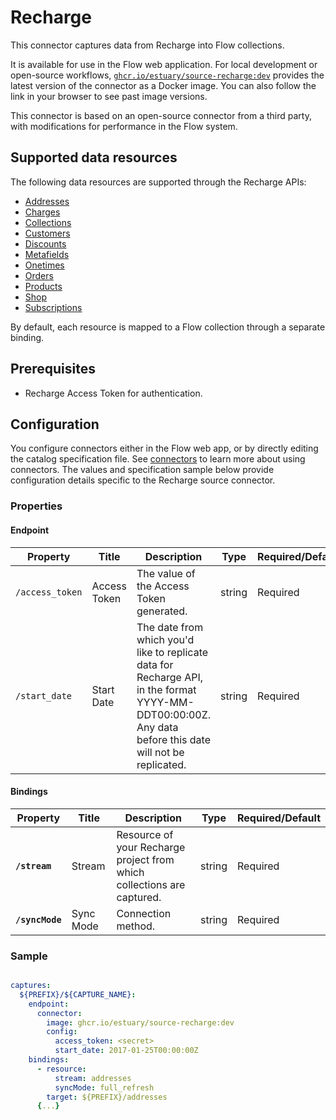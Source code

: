 # Recharge

This connector captures data from Recharge into Flow collections.

It is available for use in the Flow web application. For local development or open-source workflows, [`ghcr.io/estuary/source-recharge:dev`](https://ghcr.io/estuary/source-recharge:dev) provides the latest version of the connector as a Docker image. You can also follow the link in your browser to see past image versions.

This connector is based on an open-source connector from a third party, with modifications for performance in the Flow system.

## Supported data resources

The following data resources are supported through the Recharge APIs:

* [Addresses](https://developer.rechargepayments.com/v1-shopify?python#list-addresses)
* [Charges](https://developer.rechargepayments.com/v1-shopify?python#list-charges)
* [Collections](https://developer.rechargepayments.com/v1-shopify)
* [Customers](https://developer.rechargepayments.com/v1-shopify?python#list-customers)
* [Discounts](https://developer.rechargepayments.com/v1-shopify?python#list-discounts)
* [Metafields](https://developer.rechargepayments.com/v1-shopify?python#list-metafields)
* [Onetimes](https://developer.rechargepayments.com/v1-shopify?python#list-onetimes)
* [Orders](https://developer.rechargepayments.com/v1-shopify?python#list-orders)
* [Products](https://developer.rechargepayments.com/v1-shopify?python#list-products)
* [Shop](https://developer.rechargepayments.com/v1-shopify?python#shop)
* [Subscriptions](https://developer.rechargepayments.com/v1-shopify?python#list-subscriptions)

By default, each resource is mapped to a Flow collection through a separate binding.

## Prerequisites

* Recharge Access Token for authentication.

## Configuration

You configure connectors either in the Flow web app, or by directly editing the catalog specification file.
See [connectors](../../../concepts/connectors.md#using-connectors) to learn more about using connectors. The values and specification sample below provide configuration details specific to the Recharge source connector.

### Properties

#### Endpoint

| Property | Title | Description | Type | Required/Default |
|---|---|---|---|---|
| `/access_token` | Access Token | The value of the Access Token generated. | string | Required |
| `/start_date` | Start Date | The date from which you'd like to replicate data for Recharge API, in the format YYYY-MM-DDT00:00:00Z. Any data before this date will not be replicated. | string | Required |

#### Bindings

| Property | Title | Description | Type | Required/Default |
|---|---|---|---|---|
| **`/stream`** | Stream | Resource of your Recharge project from which collections are captured. | string | Required |
| **`/syncMode`** | Sync Mode | Connection method. | string | Required |

### Sample

```yaml

captures:
  ${PREFIX}/${CAPTURE_NAME}:
    endpoint:
      connector:
        image: ghcr.io/estuary/source-recharge:dev
        config:
          access_token: <secret>
          start_date: 2017-01-25T00:00:00Z
    bindings:
      - resource:
          stream: addresses
          syncMode: full_refresh
        target: ${PREFIX}/addresses
      {...}
```